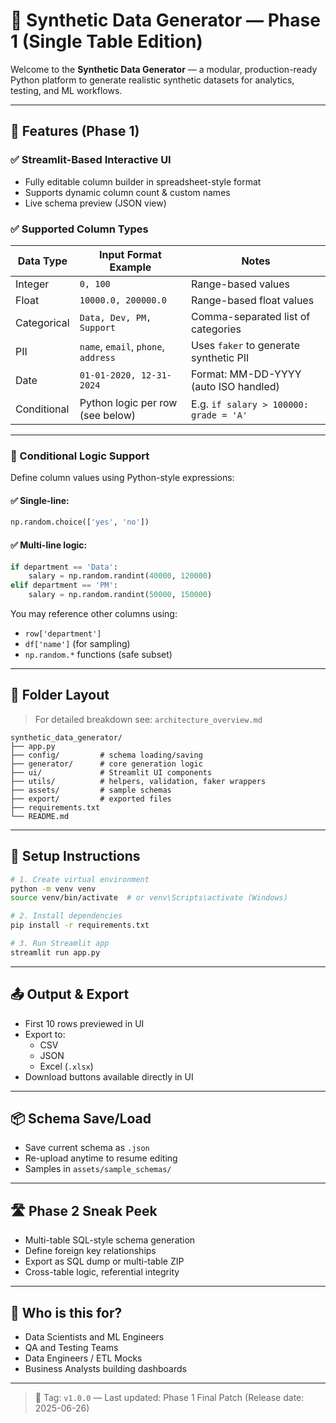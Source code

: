 
# 🧾 Synthetic Data Generator — Phase 1 (Single Table Edition)

Welcome to the **Synthetic Data Generator** — a modular, production-ready Python platform to generate realistic synthetic datasets for analytics, testing, and ML workflows.

---

## 🚀 Features (Phase 1)

### ✅ Streamlit-Based Interactive UI
- Fully editable column builder in spreadsheet-style format
- Supports dynamic column count & custom names
- Live schema preview (JSON view)

### ✅ Supported Column Types

| Data Type   | Input Format Example                                 | Notes                                     |
|-------------|------------------------------------------------------|-------------------------------------------|
| Integer     | `0, 100`                                              | Range-based values                        |
| Float       | `10000.0, 200000.0`                                   | Range-based float values                  |
| Categorical | `Data, Dev, PM, Support`                              | Comma-separated list of categories        |
| PII         | `name`, `email`, `phone`, `address`                  | Uses `faker` to generate synthetic PII    |
| Date        | `01-01-2020, 12-31-2024`                              | Format: MM-DD-YYYY (auto ISO handled)     |
| Conditional | Python logic per row (see below)                     | E.g. `if salary > 100000: grade = 'A'`    |

---

### 🧠 Conditional Logic Support

Define column values using Python-style expressions:

#### ✅ Single-line:
```python
np.random.choice(['yes', 'no'])
```

#### ✅ Multi-line logic:
```python
if department == 'Data':
    salary = np.random.randint(40000, 120000)
elif department == 'PM':
    salary = np.random.randint(50000, 150000)
```

You may reference other columns using:
- `row['department']`
- `df['name']` (for sampling)
- `np.random.*` functions (safe subset)

---

## 🧱 Folder Layout
> For detailed breakdown see: `architecture_overview.md`

```
synthetic_data_generator/
├── app.py
├── config/         # schema loading/saving
├── generator/      # core generation logic
├── ui/             # Streamlit UI components
├── utils/          # helpers, validation, faker wrappers
├── assets/         # sample schemas
├── export/         # exported files
├── requirements.txt
└── README.md
```

---

## 🔧 Setup Instructions

```bash
# 1. Create virtual environment
python -m venv venv
source venv/bin/activate  # or venv\Scripts\activate (Windows)

# 2. Install dependencies
pip install -r requirements.txt

# 3. Run Streamlit app
streamlit run app.py
```

---

## 📤 Output & Export
- First 10 rows previewed in UI
- Export to:
  - CSV
  - JSON
  - Excel (`.xlsx`)
- Download buttons available directly in UI

---

## 📦 Schema Save/Load
- Save current schema as `.json`
- Re-upload anytime to resume editing
- Samples in `assets/sample_schemas/`

---

## 🛣️ Phase 2 Sneak Peek
- Multi-table SQL-style schema generation
- Define foreign key relationships
- Export as SQL dump or multi-table ZIP
- Cross-table logic, referential integrity

---

## 🧠 Who is this for?
- Data Scientists and ML Engineers
- QA and Testing Teams
- Data Engineers / ETL Mocks
- Business Analysts building dashboards

---

> 🔖 Tag: `v1.0.0` —  Last updated: Phase 1 Final Patch (Release date: 2025-06-26)
